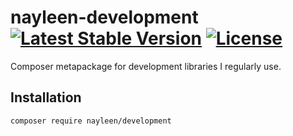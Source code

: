 # nayleen-development [![Latest Stable Version](https://poser.pugx.org/bakabot/development/v)](//packagist.org/packages/bakabot/development) [![License](https://poser.pugx.org/bakabot/development/license)](//packagist.org/packages/bakabot/development)
Composer metapackage for development libraries I regularly use.

## Installation
`composer require nayleen/development`
